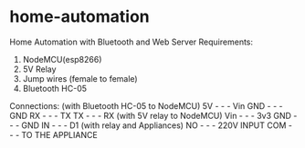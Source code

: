 # home-automation
Home Automation with Bluetooth and Web Server
Requirements:
1. NodeMCU(esp8266)
2. 5V Relay
3. Jump wires (female to female)
4. Bluetooth HC-05


Connections:
(with Bluetooth HC-05 to NodeMCU)
5V    - - -  Vin
GND   - - -  GND
RX    - - -  TX
TX    - - -  RX
(with 5V relay to NodeMCU)
Vin   - - -  3v3
GND   - - -  GND
IN    - - -  D1
(with relay and Appliances)
NO    - - -  220V INPUT
COM   - - -  TO THE APPLIANCE
